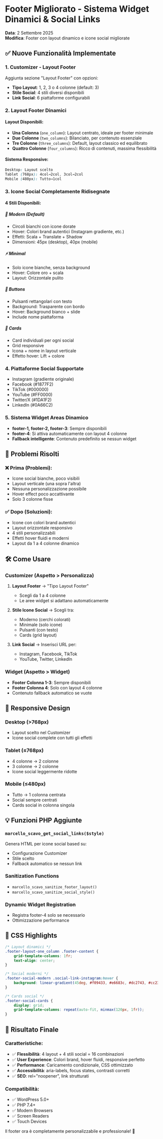 # Footer Migliorato - Sistema Widget Dinamici & Social Links

**Data**: 2 Settembre 2025  
**Modifica**: Footer con layout dinamico e icone social migliorate

## ✅ Nuove Funzionalità Implementate

### 1. **Customizer - Layout Footer**
Aggiunta sezione "Layout Footer" con opzioni:
- **Tipo Layout**: 1, 2, 3 o 4 colonne (default: 3)
- **Stile Social**: 4 stili diversi disponibili
- **Link Social**: 6 piattaforme configurabili

### 2. **Layout Footer Dinamici**

#### Layout Disponibili:
- **Una Colonna** (`one_column`): Layout centrato, ideale per footer minimale
- **Due Colonne** (`two_columns`): Bilanciato, per contenuto essenziale
- **Tre Colonne** (`three_columns`): Default, layout classico ed equilibrato
- **Quattro Colonne** (`four_columns`): Ricco di contenuti, massima flessibilità

#### Sistema Responsive:
```css
Desktop: Layout scelto
Tablet (768px): 4col→2col, 3col→2col
Mobile (480px): Tutto→1col
```

### 3. **Icone Social Completamente Ridisegnate**

#### 4 Stili Disponibili:

##### 🎨 **Modern** (Default)
- Circoli bianchi con icone dorate
- Hover: Colori brand autentici (Instagram gradiente, etc.)
- Effetti: Scala + Translate + Shadow
- Dimensioni: 45px (desktop), 40px (mobile)

##### ⚡ **Minimal**
- Solo icone bianche, senza background
- Hover: Colore oro + scala
- Layout: Orizzontale pulito

##### 🔲 **Buttons**
- Pulsanti rettangolari con testo
- Background: Trasparente con bordo
- Hover: Background bianco + slide
- Include nome piattaforma

##### 📱 **Cards**
- Card individuali per ogni social
- Grid responsive
- Icona + nome in layout verticale
- Effetto hover: Lift + colore

### 4. **Piattaforme Social Supportate**
- Instagram (gradiente originale)
- Facebook (#1877F2)
- TikTok (#000000)
- YouTube (#FF0000)
- Twitter/X (#1DA1F2)
- LinkedIn (#0A66C2)

### 5. **Sistema Widget Areas Dinamico**
- **footer-1, footer-2, footer-3**: Sempre disponibili
- **footer-4**: Si attiva automaticamente con layout 4 colonne
- **Fallback intelligente**: Contenuto predefinito se nessun widget

## 🎯 **Problemi Risolti**

### ❌ Prima (Problemi):
- Icone social bianche, poco visibili
- Layout verticale (una sopra l'altra)
- Nessuna personalizzazione possibile
- Hover effect poco accattivante
- Solo 3 colonne fisse

### ✅ Dopo (Soluzioni):
- Icone con colori brand autentici
- Layout orizzontale responsivo
- 4 stili personalizzabili
- Effetti hover fluidi e moderni
- Layout da 1 a 4 colonne dinamico

## 🛠️ **Come Usare**

### Customizer (Aspetto > Personalizza)
1. **Layout Footer** → "Tipo Layout Footer"
   - Scegli da 1 a 4 colonne
   - Le aree widget si adattano automaticamente

2. **Stile Icone Social** → Scegli tra:
   - Moderno (cerchi colorati)
   - Minimale (solo icone)
   - Pulsanti (con testo)
   - Cards (grid layout)

3. **Link Social** → Inserisci URL per:
   - Instagram, Facebook, TikTok
   - YouTube, Twitter, LinkedIn

### Widget (Aspetto > Widget)
- **Footer Colonna 1-3**: Sempre disponibili
- **Footer Colonna 4**: Solo con layout 4 colonne
- Contenuto fallback automatico se vuote

## 📱 **Responsive Design**

### Desktop (>768px)
- Layout scelto nel Customizer
- Icone social complete con tutti gli effetti

### Tablet (≤768px)
- 4 colonne → 2 colonne
- 3 colonne → 2 colonne  
- Icone social leggermente ridotte

### Mobile (≤480px)
- Tutto → 1 colonna centrata
- Social sempre centrati
- Cards social in colonna singola

## 💡 **Funzioni PHP Aggiunte**

### `marcello_scavo_get_social_links($style)`
Genera HTML per icone social based su:
- Configurazione Customizer
- Stile scelto
- Fallback automatico se nessun link

### Sanitization Functions
- `marcello_scavo_sanitize_footer_layout()`
- `marcello_scavo_sanitize_social_style()`

### Dynamic Widget Registration
- Registra footer-4 solo se necessario
- Ottimizzazione performance

## 🎨 **CSS Highlights**

```css
/* Layout dinamici */
.footer-layout-one_column .footer-content {
    grid-template-columns: 1fr;
    text-align: center;
}

/* Social moderni */
.footer-social-modern .social-link-instagram:hover {
    background: linear-gradient(45deg, #f09433, #e6683c, #dc2743, #cc2366, #bc1888);
}

/* Cards social */
.footer-social-cards {
    display: grid;
    grid-template-columns: repeat(auto-fit, minmax(120px, 1fr));
}
```

## 🚀 **Risultato Finale**

### Caratteristiche:
- ✅ **Flessibilità**: 4 layout + 4 stili social = 16 combinazioni
- ✅ **User Experience**: Colori brand, hover fluidi, responsive perfetto  
- ✅ **Performance**: Caricamento condizionale, CSS ottimizzato
- ✅ **Accessibilità**: aria-labels, focus states, contrasti corretti
- ✅ **SEO**: rel="noopener", link strutturati

### Compatibilità:
- ✅ WordPress 5.0+
- ✅ PHP 7.4+
- ✅ Modern Browsers
- ✅ Screen Readers
- ✅ Touch Devices

Il footer ora è completamente personalizzabile e professionale! 🎉
